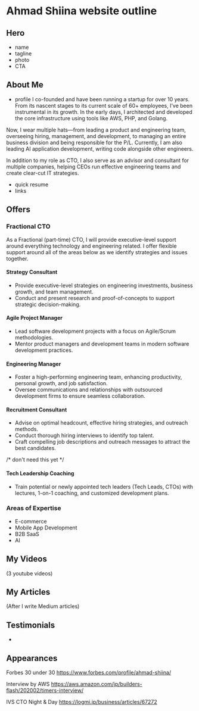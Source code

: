 
# Ahmad Shiina website outline

## Hero
 - name
 - tagline
 - photo
 - CTA

## About Me
 - profile
I co-founded and have been running a startup for over 10 years. From its nascent stages to its current scale of 60+ employees, I’ve been instrumental in its growth. In the early days, I architected and developed the core infrastructure using tools like AWS, PHP, and Golang.

Now, I wear multiple hats—from leading a product and engineering team, overseeing hiring, management, and development, to managing an entire business division and being responsible for the P/L. Currently, I am also leading AI application development, writing code alongside other engineers.

In addition to my role as CTO, I also serve as an advisor and consultant for multiple companies, helping CEOs run effective engineering teams and create clear-cut IT strategies.

 - quick resume
 - links

## Offers
### Fractional CTO
As a Fractional (part-time) CTO, I will provide executive-level support around everything technology and engineering related. I offer flexible support around all of the areas below as we identify strategies and issues together.


#### Strategy Consultant
 - Provide executive-level strategies on engineering investments, business growth, and team management.
 - Conduct and present research and proof-of-concepts to support strategic decision-making.

#### Agile Project Manager
 - Lead software development projects with a focus on Agile/Scrum methodologies.
 - Mentor product managers and development teams in modern software development practices.

#### Engineering Manager
 - Foster a high-performing engineering team, enhancing productivity, personal growth, and job satisfaction.
 - Oversee communications and relationships with outsourced development firms to ensure seamless collaboration.

#### Recruitment Consultant
 - Advise on optimal headcount, effective hiring strategies, and outreach methods.
 - Conduct thorough hiring interviews to identify top talent.
 - Craft compelling job descriptions and outreach messages to attract the best candidates.

/* don't need this yet */
#### Tech Leadership Coaching
 - Train potential or newly appointed tech leaders (Tech Leads, CTOs) with lectures, 1-on-1 coaching, and customized development plans.

### Areas of Expertise
 - E-commerce
 - Mobile App Development
 - B2B SaaS
 - AI

## My Videos
(3 youtube videos)

## My Articles
(After I write Medium articles)

## Testimonials
 - 

## Appearances
Forbes 30 under 30
https://www.forbes.com/profile/ahmad-shiina/

Interview by AWS
https://aws.amazon.com/jp/builders-flash/202002/timers-interview/

IVS CTO Night & Day
https://logmi.jp/business/articles/67272

